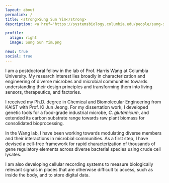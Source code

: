 ```yaml
---
layout: about
permalink: /
title: <strong>Sung Sun Yim</strong>
description: <a href="https://systemsbiology.columbia.edu/people/sung-sun-yim">Postdoctoral Fellow at Columbia University</a> | Microbial Systems & Synthetic Biology

profile:
  align: right
  image: Sung Sun Yim.png

news: true
social: true
---
```


I am a postdoctoral fellow in the lab of Prof. Harris Wang at Columbia University. My research interest lies broadly in characterization and engineering of diverse microbes and microbial communities towards understanding their design principles and transforming them into living sensors, therapeutics, and factories.

I received my Ph.D. degree in Chemical and Biomolecular Engineering from KAIST with Prof. Ki Jun Jeong. For my dissertation work, I developed genetic tools for a food-grade industrial microbe, <i>C. glutamicum</i>, and extended its carbon substrate range towards raw plant biomass for consolidated bioprocessing.

In the Wang lab, I have been working towards modulating diverse members and their interactions in microbial communities. As a first step, I have devised a cell-free framework for rapid characterization of thousands of gene regulatory elements across diverse bacterial species using crude cell lysates.

I am also developing cellular recording systems to measure biologically relevant signals in places that are otherwise difficult to access, such as inside the body, and to store digital data.